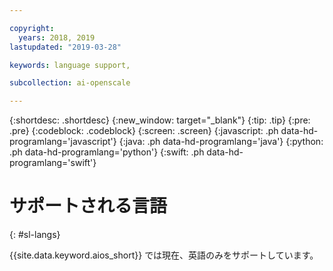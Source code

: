 ```yaml
---

copyright:
  years: 2018, 2019
lastupdated: "2019-03-28"

keywords: language support, 

subcollection: ai-openscale

---
```


{:shortdesc: .shortdesc}
{:new_window: target="_blank"}
{:tip: .tip}
{:pre: .pre}
{:codeblock: .codeblock}
{:screen: .screen}
{:javascript: .ph data-hd-programlang='javascript'}
{:java: .ph data-hd-programlang='java'}
{:python: .ph data-hd-programlang='python'}
{:swift: .ph data-hd-programlang='swift'}

# サポートされる言語
{: #sl-langs}

{{site.data.keyword.aios_short}} では現在、英語のみをサポートしています。
